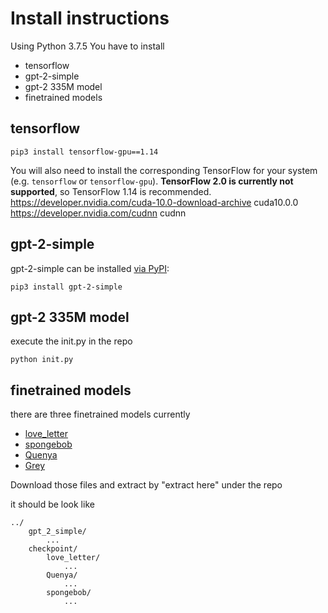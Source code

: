 # Install instructions
Using Python 3.7.5
You have to install
* tensorflow
* gpt-2-simple
* gpt-2 335M model
* finetrained models

## tensorflow


```shell
pip3 install tensorflow-gpu==1.14
```

You will also need to install the corresponding TensorFlow for your system (e.g. `tensorflow` or `tensorflow-gpu`). **TensorFlow 2.0 is currently not supported**, so TensorFlow 1.14 is recommended.
https://developer.nvidia.com/cuda-10.0-download-archive cuda10.0.0
 https://developer.nvidia.com/cudnn  cudnn

## gpt-2-simple
gpt-2-simple can be installed [via PyPI](https://pypi.org/project/gpt_2_simple/):

```shell
pip3 install gpt-2-simple
```

## gpt-2 335M model

execute the init.py in the repo
```shell
python init.py
```

## finetrained models
there are three finetrained models currently
 - [love_letter](https://drive.google.com/open?id=1-2DyqykHOAy11lv-oaex52eLLzkzd9cb)
 - [spongebob](https://drive.google.com/open?id=1-2TlrRu-s3tuM8tmKvybyBo_zHmHbx6i)
 - [Quenya](https://drive.google.com/open?id=1-3OPrv7y7OBuKT1FYLSfpZNodgEYQVFc)
 - [Grey](https://drive.google.com/open?id=18K0Oh8htOvhiM6LFTAgQGQ3IbBB-ghkS)
 
Download those files and extract by "extract here" under the repo

it should be look like

```
../
    gpt_2_simple/
        ...
    checkpoint/
        love_letter/
            ...
        Quenya/
            ...
        spongebob/
            ...
```
